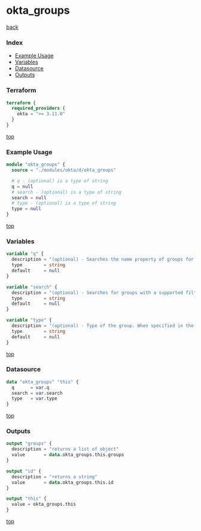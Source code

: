 # okta_groups

[back](../okta.md)

### Index

- [Example Usage](#example-usage)
- [Variables](#variables)
- [Datasource](#datasource)
- [Outputs](#outputs)

### Terraform

```terraform
terraform {
  required_providers {
    okta = ">= 3.11.0"
  }
}
```

[top](#index)

### Example Usage

```terraform
module "okta_groups" {
  source = "./modules/okta/d/okta_groups"

  # q - (optional) is a type of string
  q = null
  # search - (optional) is a type of string
  search = null
  # type - (optional) is a type of string
  type = null
}
```

[top](#index)

### Variables

```terraform
variable "q" {
  description = "(optional) - Searches the name property of groups for matching value"
  type        = string
  default     = null
}

variable "search" {
  description = "(optional) - Searches for groups with a supported filtering expression for all attributes except for '_embedded', '_links', and 'objectClass'"
  type        = string
  default     = null
}

variable "type" {
  description = "(optional) - Type of the group. When specified in the terraform resource, will act as a filter when searching for the groups"
  type        = string
  default     = null
}
```

[top](#index)

### Datasource

```terraform
data "okta_groups" "this" {
  q      = var.q
  search = var.search
  type   = var.type
}
```

[top](#index)

### Outputs

```terraform
output "groups" {
  description = "returns a list of object"
  value       = data.okta_groups.this.groups
}

output "id" {
  description = "returns a string"
  value       = data.okta_groups.this.id
}

output "this" {
  value = okta_groups.this
}
```

[top](#index)